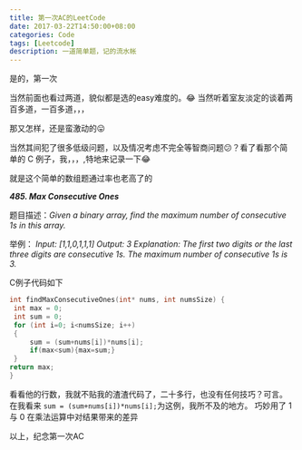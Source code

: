 ```yaml
---
title: 第一次AC的LeetCode
date: 2017-03-22T14:50:00+08:00
categories: Code
tags: [Leetcode]
description: 一道简单题，记的流水帐
---
```

是的，第一次
<!--more-->
当然前面也看过两道，貌似都是选的easy难度的。:joy:
当然听着室友淡定的谈着两百多道，一百多道，，，

那又怎样，还是蛮激动的:stuck_out_tongue:

当然其间犯了很多低级问题，以及情况考虑不完全等智商问题:confused:？看了看那个简单的 C 例子，我，，，,特地来记录一下:joy:

就是这个简单的数组题通过率也老高了的

***485. Max Consecutive Ones***

题目描述：*Given a binary array, find the maximum number of consecutive 1s in this array.*

举例：
    *Input: [1,1,0,1,1,1]
    Output: 3
    Explanation: The first two digits or the last three digits are consecutive 1s.
        The maximum number of consecutive 1s is 3.*

C例子代码如下
```c
int findMaxConsecutiveOnes(int* nums, int numsSize) {
 int max = 0;
 int sum = 0;
 for (int i=0; i<numsSize; i++)
 {
     sum = (sum+nums[i])*nums[i];
     if(max<sum){max=sum;}
 }
return max;
}
```
看看他的行数，我就不贴我的渣渣代码了，二十多行，也没有任何技巧？可言。
在我看来 `sum = (sum+nums[i])*nums[i];`为这例，我所不及的地方。
巧妙用了 1 与 0 在乘法运算中对结果带来的差异

以上，纪念第一次AC
